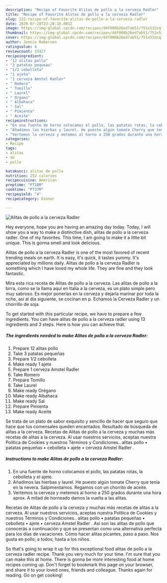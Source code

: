 ```yaml
---
description: "Recipe of Favorite Alitas de pollo a la cerveza Radler"
title: "Recipe of Favorite Alitas de pollo a la cerveza Radler"
slug: 222-recipe-of-favorite-alitas-de-pollo-a-la-cerveza-radler
date: 2020-07-28T23:28:16.801Z
image: https://img-global.cpcdn.com/recipes/d4f008b26ed7ab51/751x532cq70/alitas-de-pollo-a-la-cerveza-radler-foto-principal.jpg
thumbnail: https://img-global.cpcdn.com/recipes/d4f008b26ed7ab51/751x532cq70/alitas-de-pollo-a-la-cerveza-radler-foto-principal.jpg
cover: https://img-global.cpcdn.com/recipes/d4f008b26ed7ab51/751x532cq70/alitas-de-pollo-a-la-cerveza-radler-foto-principal.jpg
author: Jennie Roberson
ratingvalue: 4
reviewcount: 15427
recipeingredient:
- "12 alitas pollo"
- "3 patatas pequeas"
- "1/2 cebolleta"
- "1 ajete"
- "1 cerveza Amstel Radler"
- " Romero"
- " Tomillo"
- " Laurel"
- " Organo"
- " Albahaca"
- " Sal"
- " Pimienta"
- " Aceite"
recipeinstructions:
- "En una fuente de horno colocamos el pollo, las patatas rotas, la cebolleta y el ajete."
- "Añadimos las hierbas y laurel. He puesto algún tomate Cherry que tenía en la nevera. Salpimentamos. Regamos con un chorrito de aceite."
- "Vertemos la cerveza y metemos al horno a 250 grados durante una hora aprox. A mitad de horneado damos la vuelta a las alitas."
categories:
- Recipe
tags:
- alitas
- de
- pollo

katakunci: alitas de pollo 
nutrition: 252 calories
recipecuisine: American
preptime: "PT18M"
cooktime: "PT37M"
recipeyield: "4"
recipecategory: Dinner

---
```



![Alitas de pollo a la cerveza Radler](https://img-global.cpcdn.com/recipes/d4f008b26ed7ab51/751x532cq70/alitas-de-pollo-a-la-cerveza-radler-foto-principal.jpg)

Hey everyone, hope you are having an amazing day today. Today, I will show you a way to make a distinctive dish, alitas de pollo a la cerveza radler. One of my favorites. This time, I am going to make it a little bit unique. This is gonna smell and look delicious.

Alitas de pollo a la cerveza Radler is one of the most favored of recent trending meals on earth. It is easy, it's quick, it tastes yummy. It's appreciated by millions daily. Alitas de pollo a la cerveza Radler is something which I have loved my whole life. They are fine and they look fantastic.

Mira esta rica receta de Alitas de pollo a la cerveza. Las alitas de pollo a la birra, como se la llama aquí en Italia a la cerveza, es un plato simple pero muy sabroso. Es mejor ponerlas en la cerveza y dejarla marinar por toda la nche, así al día siguiente, se cocinan en p. Echamos la Cerveza Radler y un chorrillo de soja.


To get started with this particular recipe, we have to prepare a few ingredients. You can have alitas de pollo a la cerveza radler using 13 ingredients and 3 steps. Here is how you can achieve that.

<!--inarticleads1-->

##### The ingredients needed to make Alitas de pollo a la cerveza Radler:

1. Prepare 12 alitas pollo
1. Take 3 patatas pequeñas
1. Prepare 1/2 cebolleta
1. Make ready 1 ajete
1. Prepare 1 cerveza Amstel Radler
1. Take  Romero
1. Prepare  Tomillo
1. Take  Laurel
1. Make ready  Orégano
1. Make ready  Albahaca
1. Make ready  Sal
1. Prepare  Pimienta
1. Make ready  Aceite


Se trata de un plato de sabor exquisito y sencillo de hacer que seguro que hace que tus comensales queden encantados. Resultado de búsqueda de alitas a la cerveza. Recetas de Alitas de pollo a la cerveza y muchas más recetas de alitas a la cerveza. Al usar nuestros servicios, aceptas nuestra Política de Cookies y nuestros Términos y Condiciones.. alitas pollo • patatas pequeñas • cebolleta • ajete • cerveza Amstel Radler . 

<!--inarticleads2-->

##### Instructions to make Alitas de pollo a la cerveza Radler:

1. En una fuente de horno colocamos el pollo, las patatas rotas, la cebolleta y el ajete.
1. Añadimos las hierbas y laurel. He puesto algún tomate Cherry que tenía en la nevera. Salpimentamos. Regamos con un chorrito de aceite.
1. Vertemos la cerveza y metemos al horno a 250 grados durante una hora aprox. A mitad de horneado damos la vuelta a las alitas.


Recetas de Alitas de pollo a la cerveza y muchas más recetas de alitas a la cerveza. Al usar nuestros servicios, aceptas nuestra Política de Cookies y nuestros Términos y Condiciones.. alitas pollo • patatas pequeñas • cebolleta • ajete • cerveza Amstel Radler . Así son las alitas de pollo que conocerás a continuación y que se presentan como una alternativa perfecta para los días de vacaciones. Cómo hacer alitas picantes, paso a paso. Nos gusta en pollo; a todos; hasta a los niños. 

So that's going to wrap it up for this exceptional food alitas de pollo a la cerveza radler recipe. Thank you very much for your time. I'm sure that you can make this at home. There is gonna be more interesting food at home recipes coming up. Don't forget to bookmark this page on your browser, and share it to your loved ones, friends and colleague. Thanks again for reading. Go on get cooking!
